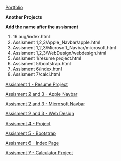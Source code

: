 <a href="[https://mrtusharsingh.github.io/GTL-Assignment/Assisment](https://tusharsinghoffical.github.io/Tusharsingh/Portfolio/index.html)"> Portfolio  </a>

<b> Another Projects </b>

<b> Add the name after the assisment </b>

1. 16 aug/index.html
2. Assisment 1,2,3/Apple_Navbar/apple.html
3. Assisment 1,2,3/Microsoft_Navbar/microsoft.html
4. Assisment 1,2,3/WebDesign/webdesign.html
5. Assisment 1/resume project.html
6. Assisment 5/bootstrap.html
7. Assisment 6/index.html
8. Assisment 7/calci.html



<a href="https://mrtusharsingh.github.io/GTL-Assignment/Assisment%201/resume%20project.html" target="_blank">Assisment 1 - Resume Project</a><br>

<a href="https://mrtusharsingh.github.io/GTL-Assignment/Assisment%201%2C2%2C3/Apple_Navbar/apple.html" target="_blank">Assisment 2 and 3 - Apple Navbar</a><br>

<a href="https://mrtusharsingh.github.io/GTL-Assignment/Assisment%201%2C2%2C3/Microsoft_Navbar/microsoft.html" target="_blank">Assisment 2 and 3 - Microsoft Navbar</a><br>

<a href="https://mrtusharsingh.github.io/GTL-Assignment/Assisment%201%2C2%2C3/WebDesign/webdesign.html" target="_blank">Assisment 2 and 3 - Web Design</a><br>

<a href="https://mrtusharsingh.github.io/GTL-Assignment/Assisment/16%20aug/index.html" target="_blank">Assisment 4 - Project</a><br>

<a href="https://mrtusharsingh.github.io/GTL-Assignment/Assisment%205/bootstrap.html" target="_blank">Assisment 5 - Bootstrap</a><br>

<a href="https://mrtusharsingh.github.io/GTL-Assignment/Assisment%206/index.html" target="_blank">Assisment 6 - Index Page</a><br>

<a href="https://mrtusharsingh.github.io/GTL-Assignment/Assisment%207/calci.html" target="_blank">Assisment 7 - Calculator Project</a><br>
